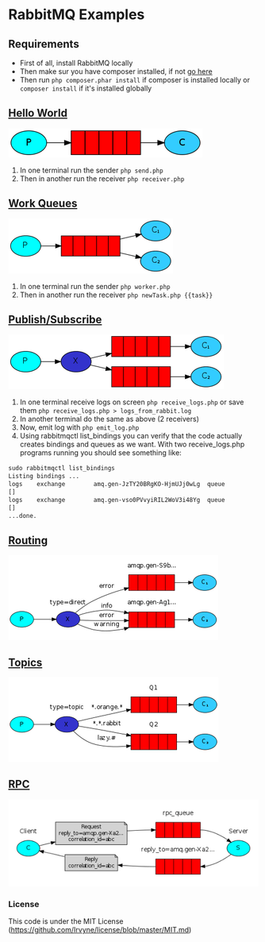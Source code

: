 # RabbitMQ Examples

## Requirements

* First of all, install RabbitMQ locally
* Then make sur you have composer installed, if not [go here](https://getcomposer.org/download)
* Then run ```php composer.phar install``` if composer is installed locally or ```composer install``` if it's installed globally

## [Hello World](https://github.com/Irvyne/RabbitMQExamples/tree/master/hello-world)

![Hello World](https://raw.githubusercontent.com/Irvyne/RabbitMQExamples/master/assets/project-hello-world.png "Hello World")

1. In one terminal run the sender ```php send.php```
2. Then in another run the receiver ```php receiver.php```

## [Work Queues](https://github.com/Irvyne/RabbitMQExamples/tree/master/work-queues)

![Work Queues](https://raw.githubusercontent.com/Irvyne/RabbitMQExamples/master/assets/project-work-queues.png "Work Queues")

1. In one terminal run the sender ```php worker.php```
2. Then in another run the receiver ```php newTask.php {{task}}```

## [Publish/Subscribe](https://github.com/Irvyne/RabbitMQExamples/tree/master/publish-subscribe)

![Publish/Subscribe](https://raw.githubusercontent.com/Irvyne/RabbitMQExamples/master/assets/project-publish-subscribe.png "Publish/Subscribe")

1. In one terminal receive logs on screen ```php receive_logs.php``` or save them ```php receive_logs.php > logs_from_rabbit.log```
2. In another terminal do the same as above (2 receivers)
3. Now, emit log with ```php emit_log.php```
4. Using rabbitmqctl list_bindings you can verify that the code actually creates bindings and queues as we want. With two receive_logs.php programs running you should see something like:
```
sudo rabbitmqctl list_bindings
Listing bindings ...
logs    exchange        amq.gen-JzTY20BRgKO-HjmUJj0wLg  queue           []
logs    exchange        amq.gen-vso0PVvyiRIL2WoV3i48Yg  queue           []
...done.
```

## [Routing](https://github.com/Irvyne/RabbitMQExamples/tree/master/routing)

![Routing](https://raw.githubusercontent.com/Irvyne/RabbitMQExamples/master/assets/project-routing.png "Routing")

## [Topics](https://github.com/Irvyne/RabbitMQExamples/tree/master/topics)

![Topics](https://raw.githubusercontent.com/Irvyne/RabbitMQExamples/master/assets/project-topics.png "Topics")

## [RPC](https://github.com/Irvyne/RabbitMQExamples/tree/master/rpc)

![RPC](https://raw.githubusercontent.com/Irvyne/RabbitMQExamples/master/assets/project-rpc.png "RPC")

### License

This code is under the MIT License (https://github.com/Irvyne/license/blob/master/MIT.md)